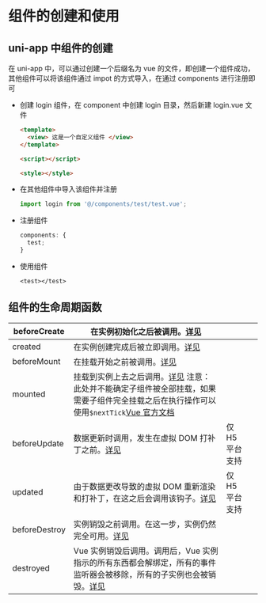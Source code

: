 # 组件的创建和使用

## uni-app 中组件的创建

在 uni-app 中，可以通过创建一个后缀名为 vue 的文件，即创建一个组件成功，其他组件可以将该组件通过 impot 的方式导入，在通过 components 进行注册即可

- 创建 login 组件，在 component 中创建 login 目录，然后新建 login.vue 文件

  ```html
  <template>
    <view> 这是一个自定义组件 </view>
  </template>

  <script></script>

  <style></style>
  ```

- 在其他组件中导入该组件并注册

  ```js
  import login from '@/components/test/test.vue';
  ```

- 注册组件

  ```js
  components: {
    test;
  }
  ```

- 使用组件

  ```
  <test></test>
  ```

## 组件的生命周期函数

| beforeCreate  | 在实例初始化之后被调用。[详见](https://cn.vuejs.org/v2/api/#beforeCreate)                                                                                                                                                   |                |     |
| ------------- | --------------------------------------------------------------------------------------------------------------------------------------------------------------------------------------------------------------------------- | -------------- | --- |
| created       | 在实例创建完成后被立即调用。[详见](https://cn.vuejs.org/v2/api/#created)                                                                                                                                                    |                |     |
| beforeMount   | 在挂载开始之前被调用。[详见](https://cn.vuejs.org/v2/api/#beforeMount)                                                                                                                                                      |                |     |
| mounted       | 挂载到实例上去之后调用。[详见](https://cn.vuejs.org/v2/api/#mounted) 注意：此处并不能确定子组件被全部挂载，如果需要子组件完全挂载之后在执行操作可以使用`$nextTick`[Vue 官方文档](https://cn.vuejs.org/v2/api/#Vue-nextTick) |                |     |
| beforeUpdate  | 数据更新时调用，发生在虚拟 DOM 打补丁之前。[详见](https://cn.vuejs.org/v2/api/#beforeUpdate)                                                                                                                                | 仅 H5 平台支持 |     |
| updated       | 由于数据更改导致的虚拟 DOM 重新渲染和打补丁，在这之后会调用该钩子。[详见](https://cn.vuejs.org/v2/api/#updated)                                                                                                             | 仅 H5 平台支持 |     |
| beforeDestroy | 实例销毁之前调用。在这一步，实例仍然完全可用。[详见](https://cn.vuejs.org/v2/api/#beforeDestroy)                                                                                                                            |                |     |
| destroyed     | Vue 实例销毁后调用。调用后，Vue 实例指示的所有东西都会解绑定，所有的事件监听器会被移除，所有的子实例也会被销毁。[详见](https://cn.vuejs.org/v2/api/#destroyed)                                                              |                |     |
